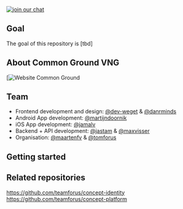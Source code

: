 

[![join our chat](https://img.shields.io/badge/join%20chat-common--ground--vng-green.svg)](https://chat.forus.io/channel/common-ground-vng)

## Goal

The goal of this repository is [tbd]

## About Common Ground VNG

[![Website Common Ground](https://vng.nl/vereniging/samen-organiseren/common-ground)

## Team
* Frontend development and design: [@dev-weget](https://github.com/dev-weget) & [@danrminds](https://github.com/danrminds)
* Android App development: [@martijndoornik](https://github.com/martijndoornik)
* iOS App development: [@jamalv](https://github.com/jamalv)
* Backend + API development: [@jastam](https://github.com/jastam) & [@maxvisser](https://github.com/maxvisser)
* Organisation: [@maartenfv](https://github.com/maartenfv) & [@tomforus](https://github.com/tomforus)

## Getting started



## Related repositories

https://github.com/teamforus/concept-identity  
https://github.com/teamforus/concept-platform
